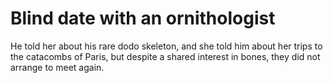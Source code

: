 Blind date with an ornithologist================================


He told her about his rare dodo skeleton, and she told him about her trips to the catacombs of Paris, but despite a shared interest in bones, they did not arrange to meet again. 

